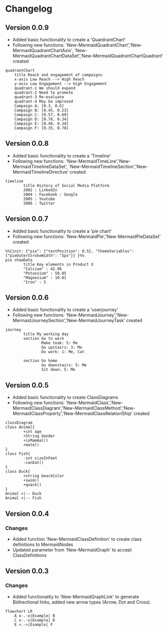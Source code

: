 # Changelog

## Version 0.0.9

- Added basic functionality to create a 'QuardrantChart'
- Following new functions: 'New-MermaidQuadrantChart','New-MermaidQuadrantChartAxis', 'New-MermaidQuadrantChartDataSet','New-MermaidQuadrantChartQuadrant' created

```mermaid
quadrantChart
    title Reach and engagement of campaigns
    x-axis Low Reach --> High Reach
    y-axis Low Engagement --> High Engagement
    quadrant-1 We should expand
    quadrant-2 Need to promote
    quadrant-3 Re-evaluate
    quadrant-4 May be improved
    Campaign A: [0.3, 0.6]
    Campaign B: [0.45, 0.23]
    Campaign C: [0.57, 0.69]
    Campaign D: [0.78, 0.34]
    Campaign E: [0.40, 0.34]
    Campaign F: [0.35, 0.78]
```

## Version 0.0.8

- Added basic functionality to create a 'Timeline'
- Following new functions: 'New-MermaidTimeLine','New-MermaidTimelineDataSet', 'New-MermaidTimelineSection','New-MermaidTimelineDirective' created

```mermaid
timeline
        title History of Social Media Platform
        2002 : LinkedIn
        2004 : Facebook : Google
        2005 : Youtube
        2006 : Twitter
```

## Version 0.0.7

- Added basic functionality to create a 'pie chart'
- Following new functions: 'New-MermaidPie','New-MermaidPieDataSet' created

```mermaid
%%{init: {"pie": {"textPosition": 0.5}, "themeVariables": {"pieOuterStrokeWidth": "5px"}} }%%
pie showData
        title Key elements in Product X
        "Calcium" : 42.96
        "Potassium" : 50.05
        "Magnesium" : 10.01
        "Iron" : 5

```

## Version 0.0.6

- Added basic functionality to create a 'userjourney'
- Following new functions: 'New-MermaidJourney','New-MermaidJourneySection','New-MermaidJourneyTask' created

```mermaid
journey
        title My working day
        section Go to work
                Make teak: 5: Me
                Go upstairs: 3: Me
                Do work: 1: Me, Cat

        section Go home
                Go downstairs: 5: Me
                Sit down: 5: Me
```

## Version 0.0.5

- Added basic functionality to create ClassDiagrams
- Following new functions: 'New-MermaidClass','New-MermaidClassDiagram','New-MermaidClassMethod','New-MermaidClassProperty','New-MermaidClassRelationShip' created

```mermaid
classDiagram
class Animal{
        +int age
        +String Gender
        +isMammal()
        +mate()
}
class Fish{
        -int sizeInFeet
        -canEat()
}
class Duck{
        +string beackColor
        +swim()
        +quack()
}
Animal <|-- Duck
Animal <|-- Fish
```

## Version 0.0.4

### Changes

- Added function 'New-MermaidClassDefinition' to create class definitions to MermaidNodes
- Updated parameter from 'New-MermaidGraph' to accept ClassDefinitions
  
## Version 0.0.3

### Changes

- Added functionality to 'New-MermaidGraphLink' to generate Bidirectional links, added new arrow types (Arrow, Dot and Cross).
  
```mermaid
flowchart LR
    A o-.-o|Example| B
    C x-.-x|Example| D
    E <.->|Example| F
```
